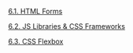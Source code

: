 [6.1. HTML Forms](https://github.com/RafaelAugustScherer/trybe-exercises/tree/main/01-web_development_fundamentals/block06-forms_%26_flexbox/day01-exercises)

[6.2. JS Libraries & CSS Frameworks](https://github.com/RafaelAugustScherer/trybe-exercises/tree/main/01-web_development_fundamentals/block06-forms_%26_flexbox/day02-exercises)

[6.3. CSS Flexbox](https://github.com/RafaelAugustScherer/trybe-exercises/tree/main/01-web_development_fundamentals/block06-forms_%26_flexbox/day03-exercises)